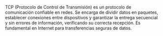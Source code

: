 TCP (Protocolo de Control de Transmisión) es un protocolo de comunicación confiable en redes. Se encarga de dividir datos en paquetes, establecer conexiones entre dispositivos y garantizar la entrega secuencial y sin errores de información, verificando su correcta recepción. Es fundamental en Internet para transferencias seguras de datos.

